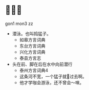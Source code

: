 # 𠞖猛子
gon1 mon3 zz
+ 潜泳。也叫捣猛子。
  * 如皋方言词典
  * 东台方言词典
  * 兴化方言词典
  * 泰县方言志
+ 头在前、脚在后在水中向前潜行
  * 泰州方言词典4
  - 这条河不宽，一个猛子就𠞖过去啊。
  - 他才学咖会游泳，还不曾会～唻。

